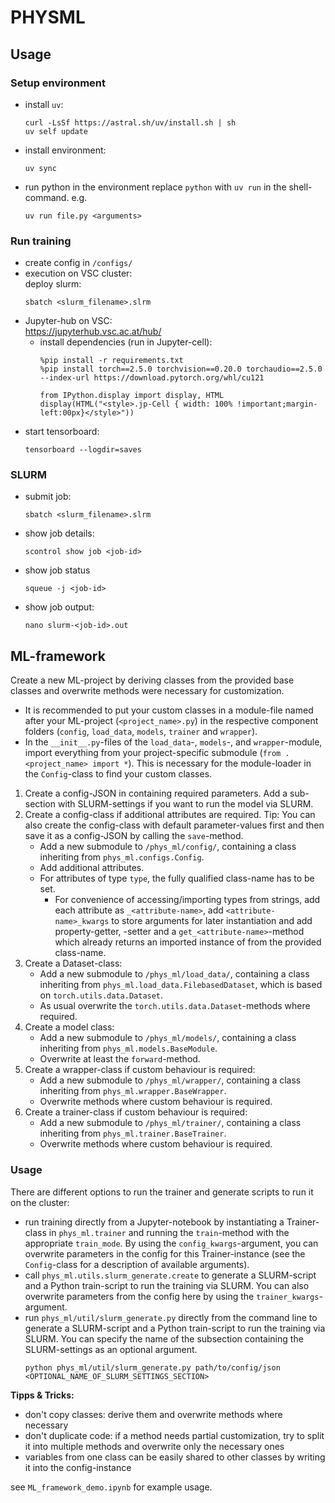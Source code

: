 # PHYSML

## Usage
### Setup environment
* install `uv`:
    ```shell
    curl -LsSf https://astral.sh/uv/install.sh | sh
    uv self update
    ```
* install environment:
    ```shell
    uv sync
    ```
* run python in the environment replace `python` with `uv run` in the shell-command. e.g.
    ```shell
    uv run file.py <arguments>
    ```


### Run training
* create config in `/configs/`
* execution on VSC cluster:  
  deploy slurm:  
  ```shell
  sbatch <slurm_filename>.slrm
  ```
* Jupyter-hub on VSC:  
  https://jupyterhub.vsc.ac.at/hub/
  * install dependencies (run in Jupyter-cell):
    ```jupyter
    %pip install -r requirements.txt
    %pip install torch==2.5.0 torchvision==0.20.0 torchaudio==2.5.0 --index-url https://download.pytorch.org/whl/cu121
    
    from IPython.display import display, HTML
    display(HTML("<style>.jp-Cell { width: 100% !important;margin-left:00px}</style>"))
    ```
* start tensorboard:
  ```shell
  tensorboard --logdir=saves
  ```


### SLURM
* submit job:
    ```shell
    sbatch <slurm_filename>.slrm
    ```
* show job details:
    ```shell
    scontrol show job <job-id>
    ```
* show job status
    ```shell
    squeue -j <job-id>
    ```
* show job output:
    ```shell
    nano slurm-<job-id>.out
    ```



## ML-framework
Create a new ML-project by deriving classes from the provided base classes and overwrite methods were necessary for customization. 
* It is recommended to put your custom classes in a module-file named after your ML-project (`<project_name>.py`) in the respective component folders (`config`, `load_data`, `models`, `trainer` and `wrapper`).
* In the `__init__.py`-files of the `load_data`-, `models`-, and `wrapper`-module, import everything from your project-specific submodule (`from .<project_name> import *`). This is necessary for the module-loader in the `Config`-class to find your custom classes.
1. Create a config-JSON in containing required parameters. Add a sub-section with SLURM-settings if you want to run the model via SLURM.
2. Create a config-class if additional attributes are required. Tip: You can also create the config-class with default parameter-values first and then save it as a config-JSON by calling the `save`-method.
   - Add a new submodule to `/phys_ml/config/`, containing a class inheriting from `phys_ml.configs.Config`.
   - Add additional attributes.
   - For attributes of type `type`, the fully qualified class-name has to be set.
     - For convenience of accessing/importing types from strings, add each attribute as `_<attribute-name>`, add `<attribute-name>_kwargs` to store arguments for later instantiation and add property-getter, -setter and a `get_<attribute-name>`-method which already returns an imported instance of from the provided class-name.
3. Create a Dataset-class:
   - Add a new submodule to `/phys_ml/load_data/`, containing a class inheriting from `phys_ml.load_data.FilebasedDataset`, which is based on `torch.utils.data.Dataset`.
   - As usual overwrite the `torch.utils.data.Dataset`-methods where required.
4. Create a model class:
   - Add a new submodule to `/phys_ml/models/`, containing a class inheriting from `phys_ml.models.BaseModule`.
   - Overwrite at least the `forward`-method.
5. Create a wrapper-class if custom behaviour is required:
   - Add a new submodule to `/phys_ml/wrapper/`, containing a class inheriting from `phys_ml.wrapper.BaseWrapper`.
   - Overwrite methods where custom behaviour is required.
6. Create a trainer-class if custom behaviour is required:
   - Add a new submodule to `/phys_ml/trainer/`, containing a class inheriting from `phys_ml.trainer.BaseTrainer`.
   - Overwrite methods where custom behaviour is required.

### Usage
There are different options to run the trainer and generate scripts to run it on the cluster:
* run training directly from a Jupyter-notebook by instantiating a Trainer-class in `phys_ml.trainer` and running the `train`-method with the appropriate `train_mode`. By using the `config_kwargs`-argument, you can overwrite parameters in the config for this Trainer-instance (see the `Config`-class for a description of available arguments).
* call `phys_ml.utils.slurm_generate.create` to generate a SLURM-script and a Python train-script to run the training via SLURM. You can also overwrite parameters from the config here by using the `trainer_kwargs`-argument.
* run `phys_ml/util/slurm_generate.py` directly from the command line to generate a SLURM-script and a Python train-script to run the training via SLURM. You can specify the name of the subsection containing the SLURM-settings as an optional argument.  
    ```shell
    python phys_ml/util/slurm_generate.py path/to/config/json <OPTIONAL_NAME_OF_SLURM_SETTINGS_SECTION>
    ```


**Tipps & Tricks:**
- don't copy classes: derive them and overwrite methods where necessary
- don't duplicate code: if a method needs partial customization, try to split it into multiple methods and overwrite only the necessary ones
- variables from one class can be easily shared to other classes by writing it into the config-instance

see `ML_framework_demo.ipynb` for example usage.
